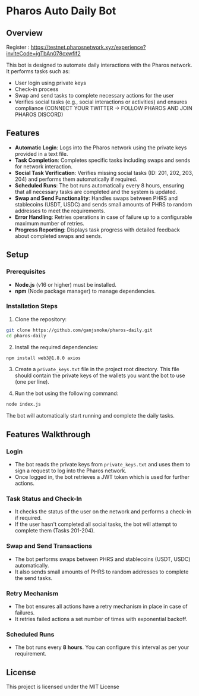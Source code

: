 
# Pharos Auto Daily Bot

## Overview
Register : https://testnet.pharosnetwork.xyz/experience?inviteCode=igTbAn078cxwfif2

This bot is designed to automate daily interactions with the Pharos network. It performs tasks such as:
- User login using private keys
- Check-in process
- Swap and send tasks to complete necessary actions for the user
- Verifies social tasks (e.g., social interactions or activities) and ensures compliance (CONNECT YOUR TWITTER -> FOLLOW PHAROS AND JOIN PHAROS DISCORD)

## Features

- **Automatic Login**: Logs into the Pharos network using the private keys provided in a text file.
- **Task Completion**: Completes specific tasks including swaps and sends for network interaction.
- **Social Task Verification**: Verifies missing social tasks (ID: 201, 202, 203, 204) and performs them automatically if required.
- **Scheduled Runs**: The bot runs automatically every 8 hours, ensuring that all necessary tasks are completed and the system is updated.
- **Swap and Send Functionality**: Handles swaps between PHRS  and stablecoins (USDT, USDC) and sends small amounts of PHRS to random addresses to meet the requirements.
- **Error Handling**: Retries operations in case of failure up to a configurable maximum number of retries.
- **Progress Reporting**: Displays task progress with detailed feedback about completed swaps and sends.

## Setup

### Prerequisites

- **Node.js** (v16 or higher) must be installed.
- **npm** (Node package manager) to manage dependencies.

### Installation Steps

1. Clone the repository:

```bash
git clone https://github.com/ganjsmoke/pharos-daily.git
cd pharos-daily
```

2. Install the required dependencies:

```bash
npm install web3@1.8.0 axios
```

3. Create a `private_keys.txt` file in the project root directory. This file should contain the private keys of the wallets you want the bot to use (one per line).

4. Run the bot using the following command:

```bash
node index.js
```

The bot will automatically start running and complete the daily tasks.

## Features Walkthrough

### Login

- The bot reads the private keys from `private_keys.txt` and uses them to sign a request to log into the Pharos network.
- Once logged in, the bot retrieves a JWT token which is used for further actions.

### Task Status and Check-In

- It checks the status of the user on the network and performs a check-in if required.
- If the user hasn't completed all social tasks, the bot will attempt to complete them (Tasks 201-204).

### Swap and Send Transactions

- The bot performs swaps between PHRS and stablecoins (USDT, USDC) automatically.
- It also sends small amounts of PHRS to random addresses to complete the send tasks.

### Retry Mechanism

- The bot ensures all actions have a retry mechanism in place in case of failures.
- It retries failed actions a set number of times with exponential backoff.

### Scheduled Runs

- The bot runs every **8 hours**. You can configure this interval as per your requirement.



## License

This project is licensed under the MIT License
